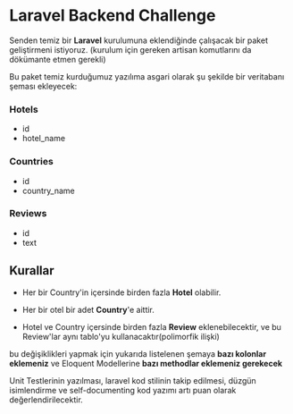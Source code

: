 # Laravel Backend Challenge

Senden temiz bir **Laravel** kurulumuna eklendiğinde çalışacak bir paket geliştirmeni istiyoruz. (kurulum için gereken artisan komutlarını da dökümante etmen gerekli)

Bu paket temiz kurduğumuz yazılıma asgari olarak şu şekilde bir veritabanı şeması ekleyecek:

### Hotels

- id
- hotel_name

### Countries

- id
- country_name

### Reviews

- id
- text


## Kurallar

* Her bir Country'in içersinde birden fazla **Hotel** olabilir.

* Her bir otel bir adet **Country**'e aittir.

* Hotel ve Country içersinde birden fazla **Review** eklenebilecektir, ve bu Review'lar aynı tablo'yu kullanacaktır(polimorfik ilişki)

bu değişiklikleri yapmak için yukarıda listelenen şemaya **bazı kolonlar eklemeniz** ve Eloquent Modellerine **bazı methodlar eklemeniz gerekecek**

Unit Testlerinin yazılması, laravel kod stilinin takip edilmesi, düzgün isimlendirme ve self-documenting kod yazımı artı puan olarak değerlendirilecektir. 
